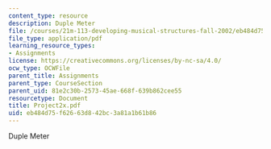 ```yaml
---
content_type: resource
description: Duple Meter
file: /courses/21m-113-developing-musical-structures-fall-2002/eb484d75f62663d842bc3a81a1b61b86_Project2x.pdf
file_type: application/pdf
learning_resource_types:
- Assignments
license: https://creativecommons.org/licenses/by-nc-sa/4.0/
ocw_type: OCWFile
parent_title: Assignments
parent_type: CourseSection
parent_uid: 81e2c30b-2573-45ae-668f-639b862cee55
resourcetype: Document
title: Project2x.pdf
uid: eb484d75-f626-63d8-42bc-3a81a1b61b86
---
```

Duple Meter